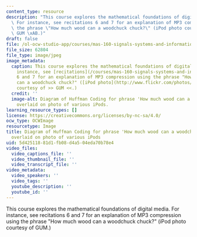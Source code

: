 ```yaml
---
content_type: resource
description: "This course explores the mathematical foundations of digital media.\
  \ For instance, see recitations 6 and 7 for an explanation of MP3 compression using\
  \ the phrase \"How much wood can a woodchuck chuck?\" (iPod photo courtesy of \xBB\
  \ GUM \xAB.)"
draft: false
file: /ol-ocw-studio-app/courses/mas-160-signals-systems-and-information-for-media-technology-fall-2007/5d42511881d1fb08d4a504eda70b78e4_mas-160f07.jpg
file_size: 62804
file_type: image/jpeg
image_metadata:
  caption: This course explores the mathematical foundations of digital media. For
    instance, see [recitations](/courses/mas-160-signals-systems-and-information-for-media-technology-fall-2007/pages/recitations)
    6 and 7 for an explanation of MP3 compression using the phrase "How much wood
    can a woodchuck chuck?" ([iPod photo](http://www.flickr.com/photos/gum-/2079691255/)
    courtesy of >> GUM <<.)
  credit: ''
  image-alt: Diagram of Huffman Coding for phrase 'How much wood can a woodchuck chuck?'
    overlaid on photo of various iPods.
learning_resource_types: []
license: https://creativecommons.org/licenses/by-nc-sa/4.0/
ocw_type: OCWImage
resourcetype: Image
title: Diagram of Huffman Coding for phrase 'How much wood can a woodchuck chuck?'
  overlaid on photo of various iPods
uid: 5d425118-81d1-fb08-d4a5-04eda70b78e4
video_files:
  video_captions_file: ''
  video_thumbnail_file: ''
  video_transcript_file: ''
video_metadata:
  video_speakers: ''
  video_tags: ''
  youtube_description: ''
  youtube_id: ''
---
```

This course explores the mathematical foundations of digital media. For instance, see recitations 6 and 7 for an explanation of MP3 compression using the phrase "How much wood can a woodchuck chuck?" (iPod photo courtesy of GUM.)